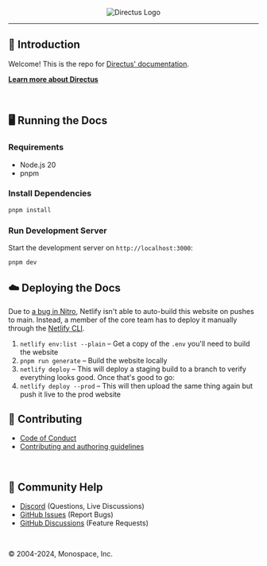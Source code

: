<p align="center"><img alt="Directus Logo" src="https://user-images.githubusercontent.com/522079/158864859-0fbeae62-9d7a-4619-b35e-f8fa5f68e0c8.png"></p>

---

## 🐰 Introduction

Welcome! This is the repo for [Directus' documentation](https://docs.directus.io).

**[Learn more about Directus](https://directus.io)**

<br />

## 🖥️ Running the Docs

### Requirements

- Node.js 20
- pnpm

### Install Dependencies

```bash
pnpm install
```

### Run Development Server

Start the development server on `http://localhost:3000`:

```bash
pnpm dev
```

## ☁️ Deploying the Docs

Due to [a bug in Nitro](https://github.com/nitrojs/nitro/issues/1484), Netlify isn't able to
auto-build this website on pushes to main. Instead, a member of the core team has to deploy it
manually through the [Netlify CLI](https://docs.netlify.com/cli/get-started/).

1. `netlify env:list --plain` – Get a copy of the `.env` you'll need to build the website
1. `pnpm run generate` – Build the website locally
1. `netlify deploy` – This will deploy a staging build to a branch to verify everything looks good.
   Once that's good to go:
1. `netlify deploy --prod` – This will then upload the same thing again but push it live to the prod
   website

## 🚀 Contributing

- [Code of Conduct](https://docs.directus.io/community/overview/conduct)
- [Contributing and authoring guidelines](https://docs.directus.io/community/contribution/documentation)

<br />

## 🤔 Community Help

- [Discord](https://directus.chat) (Questions, Live Discussions)
- [GitHub Issues](https://github.com/directus/docs/issues) (Report Bugs)
- [GitHub Discussions](https://github.com/directus/docs/discussions) (Feature Requests)

<br />

© 2004-2024, Monospace, Inc.
